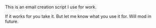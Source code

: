 This is an email creation script I use for work.

If it works for you take it. But let me know what you use it for. Will mod in future.
